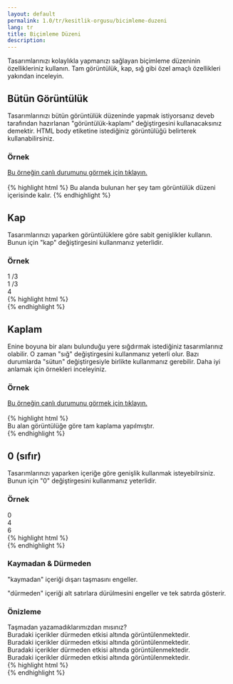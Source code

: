 ```yaml
---
layout: default
permalink: 1.0/tr/kesitlik-orgusu/bicimleme-duzeni
lang: tr
title: Biçimleme Düzeni
description: 
---
```

<p class="girlik">
  Tasarımlarınızı kolaylıkla yapmanızı sağlayan biçimleme düzeninin özellikleriniz kullanın. Tam görüntülük, kap, sığ gibi özel amaçlı özellikleri yakından inceleyin.
</p>
<h2>Bütün Görüntülük</h2>
<p>
  Tasarımlarınızı bütün görüntülük düzeninde yapmak istiyorsanız <span class="simget">deveb</span>
  tarafından hazırlanan "görüntülük-kaplamı" değiştirgesini kullanacaksınız demektir. HTML body etiketine
  istediğiniz görüntülüğü belirterek kullanabilirsiniz.
</p>

<div class="örnek">
  <h3>Örnek</h3>
  <a href="#">Bu örneğin canlı durumunu görmek için tıklayın.</a> <br><br>
  {% highlight html %}
  <body data-gnl="görüntülük-kaplamı">
    Bu alanda bulunan her şey tam görüntülük düzeni içerisinde kalır.
  </body>
  {% endhighlight %}
</div>
<h2>Kap</h2>
<p>
  Tasarımlarınızı yaparken görüntülüklere göre sabit genişlikler kullanın. Bunun için "kap" değiştirgesini kullanmanız yeterlidir.
</p>
<div class="örnek">
  <h3>Örnek</h3>
  <div class="önizleme">
    <div data-gnl="kap">
      <div data-gnl="1 /3">
        <div class="kutu">1 /3</div>
      </div>
      <div data-gnl="1 /3">
        <div class="kutu">1 /3</div>
      </div>
      <div data-gnl="4">
        <div class="kutu">4</div>
      </div>
    </div>
  </div>
  {% highlight html %}
  <div data-gnl="kap">
    <div data-gnl="1 /3">
      <!-- içerik alanı -->
    </div>
    <div data-gnl="1 /3">
      <!-- içerik alanı -->
    </div>
    <div data-gnl="4">
      <!-- içerik alanı -->
    </div>
  </div>
  {% endhighlight %}
</div>

<h2>Kaplam</h2>
<p>
  Enine boyuna bir alanı bulunduğu yere sığdırmak istediğiniz tasarımlarınız olabilir. O zaman "sığ" değiştirgesini kullanmanız yeterli olur. Bazı durumlarda "sütun" değiştirgesiyle birlikte kullanmanız gerebilir. Daha iyi anlamak için örnekleri inceleyiniz.
</p>

<div class="örnek">
  <h3>Örnek</h3>
  <a href="#">Bu örneğin canlı durumunu görmek için tıklayın.</a> <br><br>
  {% highlight html %}
  <body data-gnl="görüntülük-kaplamı">
    <div data-gnl="kaplam">
      Bu alan görüntülüğe göre tam kaplama yapılmıştır.
    </div>
  </body>
  {% endhighlight %}
</div>

<h2>0 (sıfır)</h2>
<p>
  Tasarımlarınızı yaparken içeriğe göre genişlik kullanmak isteyebilrsiniz.
  Bunun için "0" değiştirgesini kullanmanız yeterlidir.
</p>
<div class="örnek">
  <h3>Örnek</h3>
  <div class="önizleme">
    <div data-gnl="0">
      <div class="kutu">0</div>
    </div>
    <div data-gnl="4">
      <div class="kutu">4</div>
    </div>
    <div data-gnl="6">
      <div class="kutu">6</div>
    </div>
  </div>
</div>  
{% highlight html %}
  <div data-gnl="0">
    <!-- içerik alanı -->
  </div>
  <div data-gnl="4">
    <!-- içerik alanı -->
  </div>
  <div data-gnl="6">
    <!-- içerik alanı -->
  </div>
{% endhighlight %}


<h3>Kaymadan & Dürmeden</h3>
  <p>"kaymadan" içeriği dışarı taşmasını engeller.</p>
  <p>"dürmeden" içeriği alt satırlara dürülmesini engeller ve tek satırda gösterir.</p>
  
  <div class="örnek">
    <h3>Önizleme</h3>
    <div class="önizleme">
      <div data-gnl="1 /24 kaymadan">
        <div class="kutu">Taşmadan yazamadıklarımızdan mısınız?</div>
      </div>
      <div data-gnl="dürmeden">
        <div>
          <div class="kutu">Buradaki içerikler dürmeden etkisi altında görüntülenmektedir.</div>
        </div>
        <div>
          <div class="kutu">Buradaki içerikler dürmeden etkisi altında görüntülenmektedir.</div>
        </div>
        <div>
          <div class="kutu">Buradaki içerikler dürmeden etkisi altında görüntülenmektedir.</div>
        </div>
        <div>
          <div class="kutu">Buradaki içerikler dürmeden etkisi altında görüntülenmektedir.</div>
        </div>
      </div>
    </div>
  </div>
  {% highlight html %}
    <div data-gnl="1 /24 kaymadan">
      <!-- içerik alanı -->
    </div>
    <div data-gnl="dürmeden">
      <div>
        <!-- içerik alanı -->
      </div>
      <div>
        <!-- içerik alanı -->
      </div>
      <div>
        <!-- içerik alanı -->
      </div>
      <div>
        <!-- içerik alanı -->
      </div>
    </div>
  {% endhighlight %}